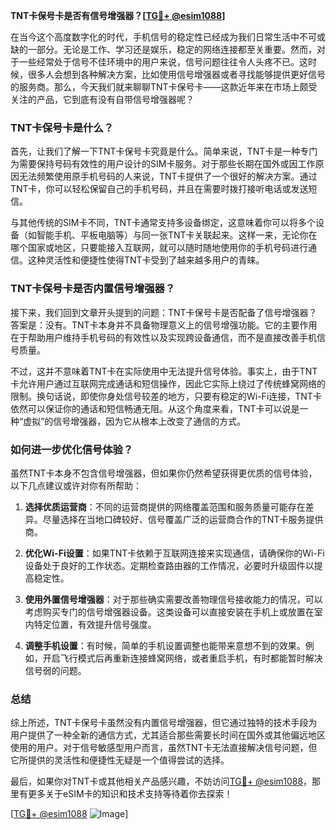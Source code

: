 **TNT卡保号卡是否有信号增强器？[[TG💪+ @esim1088](https://t.me/s/esim1088)]**

在当今这个高度数字化的时代，手机信号的稳定性已经成为我们日常生活中不可或缺的一部分。无论是工作、学习还是娱乐，稳定的网络连接都至关重要。然而，对于一些经常处于信号不佳环境中的用户来说，信号问题往往令人头疼不已。这时候，很多人会想到各种解决方案，比如使用信号增强器或者寻找能够提供更好信号的服务商。那么，今天我们就来聊聊TNT卡保号卡——这款近年来在市场上颇受关注的产品，它到底有没有自带信号增强器呢？

### TNT卡保号卡是什么？

首先，让我们了解一下TNT卡保号卡究竟是什么。简单来说，TNT卡是一种专门为需要保持号码有效性的用户设计的SIM卡服务。对于那些长期在国外或因工作原因无法频繁使用原手机号码的人来说，TNT卡提供了一个很好的解决方案。通过TNT卡，你可以轻松保留自己的手机号码，并且在需要时拨打接听电话或发送短信。

与其他传统的SIM卡不同，TNT卡通常支持多设备绑定，这意味着你可以将多个设备（如智能手机、平板电脑等）与同一张TNT卡关联起来。这样一来，无论你在哪个国家或地区，只要能接入互联网，就可以随时随地使用你的手机号码进行通信。这种灵活性和便捷性使得TNT卡受到了越来越多用户的青睐。

### TNT卡保号卡是否内置信号增强器？

接下来，我们回到文章开头提到的问题：TNT卡保号卡是否配备了信号增强器？答案是：没有。TNT卡本身并不具备物理意义上的信号增强功能。它的主要作用在于帮助用户维持手机号码的有效性以及实现跨设备通信，而不是直接改善手机信号质量。

不过，这并不意味着TNT卡在实际使用中无法提升信号体验。事实上，由于TNT卡允许用户通过互联网完成通话和短信操作，因此它实际上绕过了传统蜂窝网络的限制。换句话说，即使你身处信号较差的地方，只要有稳定的Wi-Fi连接，TNT卡依然可以保证你的通话和短信畅通无阻。从这个角度来看，TNT卡可以说是一种“虚拟”的信号增强器，因为它从根本上改变了通信的方式。

### 如何进一步优化信号体验？

虽然TNT卡本身不包含信号增强器，但如果你仍然希望获得更优质的信号体验，以下几点建议或许对你有所帮助：

1. **选择优质运营商**：不同的运营商提供的网络覆盖范围和服务质量可能存在差异。尽量选择在当地口碑较好、信号覆盖广泛的运营商合作的TNT卡服务提供商。
   
2. **优化Wi-Fi设置**：如果TNT卡依赖于互联网连接来实现通信，请确保你的Wi-Fi设备处于良好的工作状态。定期检查路由器的工作情况，必要时升级固件以提高稳定性。
   
3. **使用外置信号增强器**：对于那些确实需要改善物理信号接收能力的情况，可以考虑购买专门的信号增强器设备。这类设备可以直接安装在手机上或放置在室内特定位置，有效提升信号强度。
   
4. **调整手机设置**：有时候，简单的手机设置调整也能带来意想不到的效果。例如，开启飞行模式后再重新连接蜂窝网络，或者重启手机，有时都能暂时解决信号弱的问题。

### 总结

综上所述，TNT卡保号卡虽然没有内置信号增强器，但它通过独特的技术手段为用户提供了一种全新的通信方式，尤其适合那些需要长时间在国外或其他偏远地区使用的用户。对于信号敏感型用户而言，虽然TNT卡无法直接解决信号问题，但它所提供的灵活性和便捷性无疑是一个值得尝试的选择。

最后，如果你对TNT卡或其他相关产品感兴趣，不妨访问[TG💪+ @esim1088](https://t.me/s/esim1088)，那里有更多关于eSIM卡的知识和技术支持等待着你去探索！

[[TG💪+ @esim1088](https://t.me/s/esim1088) ![Image](https://i.postimg.cc/4NQfJmqS/Snipaste-2025-05-13-00-14-12.png)]